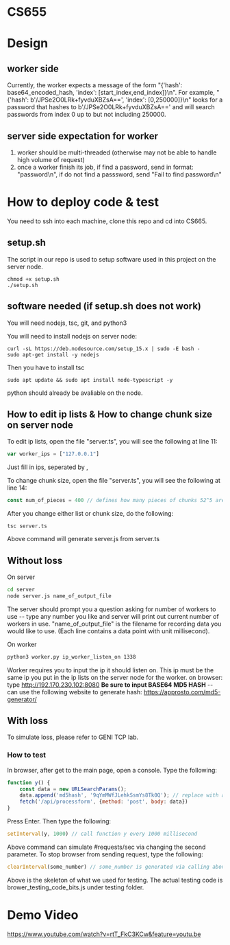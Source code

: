 # CS655

# Design
## worker side

Currently, the worker expects a message of the form "{'hash': base64_encoded_hash, 'index': [start_index,end_index]}\n". For example, "{'hash': b'/JPSe2O0LRk+fyvduXBZsA==', 'index': [0,250000]}\n" looks for a password that hashes to b'/JPSe2O0LRk+fyvduXBZsA==' and will search passwords from index 0 up to but not including 250000.

## server side expectation for worker
1. worker should be multi-threaded (otherwise may not be able to handle high volume of request) 
2. once a worker finish its job, if find a password, send in format: "password\n", if do not find a passsword, send "Fail to find password\n"

# How to deploy code & test
You need to ssh into each machine, clone this repo and cd into CS665. 
## setup.sh
The script in our repo is used to setup software used in this project on the server node. 
```
chmod +x setup.sh
./setup.sh
```
## software needed (if setup.sh does not work)
You will need nodejs, tsc, git, and python3

You will need to install nodejs on server node:
```shell
curl -sL https://deb.nodesource.com/setup_15.x | sudo -E bash -
sudo apt-get install -y nodejs
```
Then you have to install tsc
```shell
sudo apt update && sudo apt install node-typescript -y
```

python should already be avaliable on the node.

## How to edit ip lists & How to change chunk size on server node
To edit ip lists, open the file "server.ts", you will see the following at line 11:
```javascript
var worker_ips = ["127.0.0.1"]
```
Just fill in ips, seperated by ,

To change chunk size, open the file "server.ts", you will see the following at line 14: 
```javascript
const num_of_pieces = 400 // defines how many pieces of chunks 52^5 are broken down into
```

After you change either list or chunk size, do the following:
```shell
tsc server.ts
```
Above command will generate server.js from server.ts

## Without loss
On server
```sh
cd server
node server.js name_of_output_file
```
The server should prompt you a question asking for number of workers to use -- type any number you like and server will print out current number of workers in use. "name_of_output_file" is the filename for recording data you would like to use. (Each line contains a data point with unit millisecond).

On worker
```sh
python3 worker.py ip_worker_listen_on 1338
```
Worker requires you to input the ip it should listen on. This ip must be the same ip you put in the ip lists on the server node for the worker.
on browser: type http://192.170.230.102:8080 **Be sure to input BASE64 MD5 HASH** -- can use the following website to generate hash: https://approsto.com/md5-generator/

## With loss
To simulate loss, please refer to GENI TCP lab.


### How to test
In browser, after get to the main page, open a console. Type the following:
```javascript
function y() {
    const data = new URLSearchParams(); 
    data.append('md5hash', '9qYmMWfJLehkSsmYs8Tk0Q'); // replace with any hash you like
    fetch('/api/processform', {method: 'post', body: data})
}
```
Press Enter. Then type the following:
```javascript
setInterval(y, 1000) // call function y every 1000 millisecond
```
Above command can simulate #requests/sec via changing the second parameter. To stop browser from sending request, type the following:
```javascript
clearInterval(some_number) // some_number is generated via calling above command
```

Above is the skeleton of what we used for testing. The actual testing code is brower_testing_code_bits.js under testing folder.

# Demo Video
https://www.youtube.com/watch?v=rtT_FkC3KCw&feature=youtu.be
